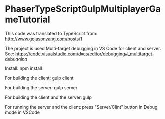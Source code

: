 # PhaserTypeScriptGulpMultiplayerGameTutorial
This code was translated to TypeScript from: http://www.gojasonyang.com/posts/1

The project is used Multi-target debugging in VS Code for client and server. See: https://code.visualstudio.com/docs/editor/debugging#_multitarget-debugging

Install:
npm install

For building the client: gulp client

For building the server: gulp server

For building the client and the server: gulp

For running the server and the client: press "Server/Clint" button in Debug mode in VSCode

